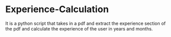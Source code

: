 # Experience-Calculation
It is a python script that takes in a pdf and extract the experience section of the pdf and calculate the experience of the user in years and months.
